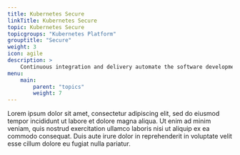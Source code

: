 ```yaml
---
title: Kubernetes Secure
linkTitle: Kubernetes Secure
topic: Kubernetes Secure
topicgroups: "Kubernetes Platform"
grouptitle: "Secure"
weight: 3
icon: agile
description: >
    Continuous integration and delivery automate the software development lifecycle as much as possible.
menu:
    main:
        parent: "topics"
        weight: 7
---
```


Lorem ipsum dolor sit amet, consectetur adipiscing elit, sed do eiusmod tempor incididunt ut labore et dolore magna aliqua. Ut enim ad minim veniam, quis nostrud exercitation ullamco laboris nisi ut aliquip ex ea commodo consequat. Duis aute irure dolor in reprehenderit in voluptate velit esse cillum dolore eu fugiat nulla pariatur. 